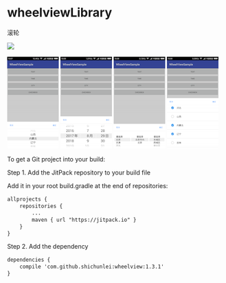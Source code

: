 ﻿# wheelviewLibrary

滚轮

[![](https://jitpack.io/v/shichunlei/wheelview.svg)](https://jitpack.io/#shichunlei/wheelview)


![image](https://github.com/shichunlei/wheelview/blob/master/images/Screenshot_2017-08-29-15-07-50-279_com.chingtech..png)
![image](https://github.com/shichunlei/wheelview/blob/master/images/Screenshot_2017-08-29-15-08-00-422_com.chingtech..png)
![image](https://github.com/shichunlei/wheelview/blob/master/images/Screenshot_2017-08-29-15-08-07-856_com.chingtech..png)
![image](https://github.com/shichunlei/wheelview/blob/master/images/Screenshot_2017-08-29-15-08-17-286_com.chingtech..png)

To get a Git project into your build:

Step 1. Add the JitPack repository to your build file

Add it in your root build.gradle at the end of repositories:
  
    allprojects {
        repositories {
            ...
            maven { url "https://jitpack.io" }
        }
    }
  
  
Step 2. Add the dependency

	dependencies {
	    compile 'com.github.shichunlei:wheelview:1.3.1'
	}
